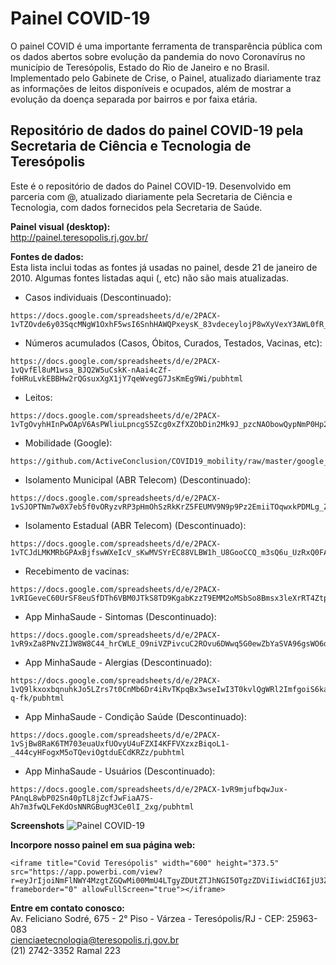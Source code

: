 # Painel COVID-19
O painel COVID é uma importante ferramenta de transparência pública com os dados abertos sobre evolução da pandemia do novo Coronavírus no município de Teresópolis, Estado do Rio de Janeiro e no Brasil. Implementado pelo Gabinete de Crise, o Painel, atualizado diariamente traz as informações de leitos disponíveis e ocupados, além de mostrar a evolução da doença separada por bairros e por faixa etária.

## Repositório de dados do painel COVID-19 pela Secretaria de Ciência e Tecnologia de Teresópolis
Este é o repositório de dados do Painel COVID-19. Desenvolvido em parceria com @, atualizado diariamente pela Secretaria de Ciência e Tecnologia, com dados fornecidos pela Secretaria de Saúde.

**Painel visual (desktop):**</br>
http://painel.teresopolis.rj.gov.br/</br>

**Fontes de dados:**</br>
Esta lista inclui todas as fontes já usadas no painel, desde 21 de janeiro de 2010.  Algumas fontes listadas aqui (, etc) não são mais atualizadas.
- Casos individuais (Descontinuado):
```
https://docs.google.com/spreadsheets/d/e/2PACX-1vTZOvde6y03SqcMNgW1OxhF5wsI6SnhHAWQPxeysK_83vdeceylojP8wXyVexY3AWL0fR_oTag9nsGP/pubhtml
```
- Números acumulados (Casos, Óbitos, Curados, Testados, Vacinas, etc): 
```
https://docs.google.com/spreadsheets/d/e/2PACX-1vQvfEl8uM1wsa_BJQ2W5uCskK-nAai4cZf-foHRuLvkEBBHw2rQGsuxXgX1jY7qeWvegG7JsKmEg9Wi/pubhtml
```
- Leitos: 
```
https://docs.google.com/spreadsheets/d/e/2PACX-1vTgOvyhHInPwOApV6AsPWliuLpncgS5Zcg0xZfXZObDin2Mk9J_pzcNAObowQypNmP0Hp2tfEKS6Hcc/pubhtml
```
- Mobilidade (Google): 
```
https://github.com/ActiveConclusion/COVID19_mobility/raw/master/google_reports/mobility_report_brazil.csv
```
- Isolamento Municipal (ABR Telecom) (Descontinuado):
```
https://docs.google.com/spreadsheets/d/e/2PACX-1vSJOPTNm7w0X7eb5f0vORyzvRP3pHmOhSzRkKrZ5FEUMV9N9p9Pz2EmiiTOqwxkPDMLg_ZRLkU7ZVPm/pubhtml
```
- Isolamento Estadual (ABR Telecom) (Descontinuado):
```
https://docs.google.com/spreadsheets/d/e/2PACX-1vTCJdLMKMRbGPAxBjfswWXeIcV_sKwMVSYrEC88VLBW1h_U8GooCCQ_m3sQ6u_UzRxQ0FAzk8IuNJgc/pubhtml
```
- Recebimento de vacinas:
```
https://docs.google.com/spreadsheets/d/e/2PACX-1vRIGeveC60UrSF8euSfDTh6VBM0JTkS8TD9KgabKzzT9EMM2oMSbSo8Bmsx3leXrRT4Ztp7nzdASEq7/pubhtml
```
- App MinhaSaude - Sintomas (Descontinuado):
```
https://docs.google.com/spreadsheets/d/e/2PACX-1vR9xZa8PNvZIJW8W8C44_hrCWLE_O9niVZPivcuC2ROvu6DWwq5G0ewZbYaSVA96gsWO6d5QSGdO_JB/pubhtml
```
- App MinhaSaude - Alergias (Descontinuado): 
```
https://docs.google.com/spreadsheets/d/e/2PACX-1vQ9lkxoxbqnuhkJo5LZrs7t0CnMb6Dr4iRvTKpqBx3wseIwI3T0kvlQgWRl2ImfgoiS6kaBC48-q-fk/pubhtml
```
- App MinhaSaude - Condição Saúde (Descontinuado):
```
https://docs.google.com/spreadsheets/d/e/2PACX-1vSjBw8RaK6TM703euaUxfUOvyU4uFZXI4KFFVXzxzBiqoL1-_444cyHFogxM5oTQeviOgtduECdKRZz/pubhtml
```
- App MinhaSaude - Usuários (Descontinuado):
```
https://docs.google.com/spreadsheets/d/e/2PACX-1vR9mjufbqwJux-PAnqL8wbP02Sn40pTL8jZcfJwFiaA7S-Ah7m3fwQLFeKdOsNNRGBugM3Ce0lI_2xg/pubhtml
```

**Screenshots**
![Painel COVID-19](https://teresopolis.rj.gov.br/wp-content/uploads/2022/01/WhatsApp-Image-2022-01-20-at-16.22.10.jpeg)

**Incorpore nosso painel em sua página web:**
```
<iframe title="Covid Teresópolis" width="600" height="373.5" src="https://app.powerbi.com/view?r=eyJrIjoiNmFlNWY4MzgtZGQwMi00MmU4LTgyZDUtZTJhNGI5OTgzZDViIiwidCI6IjU3ZmM5ZTUyLTkxMzQtNDliMC05NTllLTBmNGUwODA0Zjk5MiJ9&pageName=ReportSection" frameborder="0" allowFullScreen="true"></iframe>
```

**Entre em contato conosco:**</br>
Av. Feliciano Sodré, 675 - 2° Piso - Várzea - Teresópolis/RJ - CEP: 25963-083</br>
cienciaetecnologia@teresopolis.rj.gov.br</br>
(21) 2742-3352 Ramal 223

